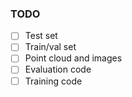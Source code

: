 ### TODO

-[ ] Test set
-[ ] Train/val set
-[ ] Point cloud and images
-[ ] Evaluation code
-[ ] Training code
